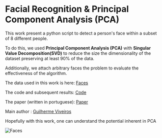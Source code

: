 # Facial Recognition & Principal Component Analysis (PCA)

This work present a python script to detect a person's face within a subset of 8 different people.

To do this, we used **Principal Component Analysis (PCA)** with **Singular Value Decomposition(SVD)** to reduce the size the dimensionality of the dataset preserving at least 90% of the data.

Additionally, we attach arbitrary faces the problem to evaluate the effectiveness of the algorithm.

The data used in this work is here: [Faces](https://github.com/GuilhermeViveiros/Face-Recognition/tree/master/mlFaces)

The code and subsequent results: [Code](https://github.com/GuilhermeViveiros/Face-Recognition/blob/master/FaceRecognition.ipynb)

The paper (written in portuguese): [Paper](https://github.com/GuilhermeViveiros/Face-Recognition/tree/master/Face_recognition_paper)

Main author : [Guilherme Viveiros](https://www.linkedin.com/in/guilherme-viveiros-28985418b/)

Hopefully with this work, one can understand the potential inherent in PCA

![Faces](https://media1.tenor.com/images/44e1f590924eca94fe86067a4cf44c72/tenor.gif?itemid=3394328)

